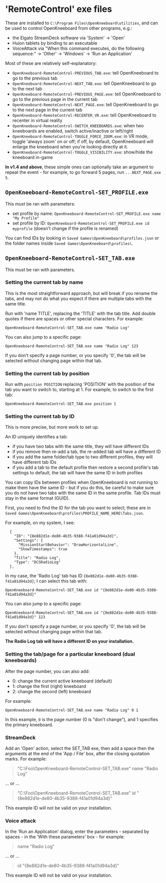 # 'RemoteControl' exe files

These are installed to `C:\Program Files\OpenKneeboard\utilities`, and can be used to control OpenKneeboard from other programs, e.g.:

- the Elgato StreamDeck software via 'System' -> 'Open'
- Huion tablets by binding to an executable
- VoiceAttack via "When this command executes, do the following sequence:" -> 'Other' -> 'Windows' -> 'Run an Application'

Most of these are relatively self-explanatory:

- `OpenKneeboard-RemoteControl-PREVIOUS_TAB.exe`: tell OpenKneeboard to go to the previous tab
- `OpenKneeboard-RemoteControl-NEXT_TAB.exe`: tell OpenKneeboard to go to the next tab
- `OpenKneeboard-RemoteControl-PREVIOUS_PAGE.exe`: tell OpenKneeboard to go to the previous page in the current tab
- `OpenKneeboard-RemoteControl-NEXT_PAGE.exe`: tell OpenKneeboard to go to the next page in the current tab
- `OpenKneeboard-RemoteControl-RECENTER_VR.exe`: tell OpenKneeboard to recenter in virtual reality
- `OpenKneeboard-RemoteControl-SWITCH_KNEEBOARDS.exe`: when two kneeboards are enabled, switch active/inactive or left/right
- `OpenKneeboard-RemoteControl-TOGGLE_FORCE_ZOOM.exe`: in VR mode, toggle 'always zoom' on or off; if off, by default, OpenKneeboard will enlarge the kneeboard when you're looking directly at it.
- `OpenKneeboard-RemoteControl-TOGGLE_VISIBILITY.exe`: show/hide the kneeboard in-game

**In v1.4 and above**, these simple ones can optionally take an argument to repeat the event - for example, to go forward 5 pages, run `...NEXT_PAGE.exe 5`.

## `OpenKneeboard-RemoteControl-SET_PROFILE.exe`

This must be ran with parameters:

- set profile by name: `OpenKneeboard-RemoteControl-SET_PROFILE.exe name "My Profile"`
- set profile by ID: `OpenKneeboard-RemoteControl-SET_PROFILE.exe id myprofile` (doesn't change if the profile is renamed)

You can find IDs by looking in `Saved Games\OpenKneeboard\profiles.json` or the folder names inside `Saved Games\OpenKneeboard\profiles\`.

## `OpenKneeboard-RemoteControl-SET_TAB.exe`

This must be ran with parameters.

### Setting the current tab by name

This is the most straightforward approach, but will break if you rename the tabs, and may not do what you expect if there are multiple tabs with the same title.

Run with 'name TITLE', replacing the 'TITLE' with the tab title. Add double quotes if there are spaces or other special characters. For example:

    OpenKneeboard-RemoteControl-SET_TAB.exe name "Radio Log"

You can also jump to a specific page:

    OpenKneeboard-RemoteControl-SET_TAB.exe name "Radio Log" 123

If you don't specify a page number, or you specify '0', the tab will be selected without changing page within that tab.

### Setting the current tab by position

Run with `position POSITION` replacing 'POSITION' with the position of the tab you want to switch to, starting at 1. For example, to switch to the first tab:

    OpenKneeboard-RemoteControl-SET_TAB.exe position 1

### Setting the current tab by ID

This is more precise, but more work to set up.

An ID uniquely identifies a tab:
- if you have two tabs with the same title, they will have different IDs
- if you remove then re-add a tab, the re-added tab will have a different ID
- if you add the same folder/tab type to two different profiles, they will have different tab IDs
- if you add a tab to the default profile then restore a second profile's tab settings to default, the tab will have the same ID in both profiles

You can copy IDs between profiles when OpenKneeboard is not running to make them have the same ID - but if you do this, be careful to make sure you do not have two tabs with the same ID in the same profile. Tab IDs must stay in the same format (GUID).

First, you need to find the ID for the tab you want to select; these are in `Saved Games\OpenKneeboard\profiles\PROFILE_NAME_HERE\Tabs.json`.

For example, on my system, I see:

```
  {
    "ID": "{8e882d1e-de80-4b35-9388-f41a01d94a3d}",
    "Settings": {
      "MissionStartBehavior": "DrawHorizontalLine",
      "ShowTimestamps": true
    },
    "Title": "Radio Log",
    "Type": "DCSRadioLog"
  },
```

In my case, the 'Radio Log' tab has ID `{8e882d1e-de80-4b35-9388-f41a01d94a3d}`; I can select this tab with:

    OpenKneeboard-RemoteControl-SET_TAB.exe id "{8e882d1e-de80-4b35-9388-f41a01d94a3d}"

You can also jump to a specific page:

    OpenKneeboard-RemoteControl-SET_TAB.exe id "{8e882d1e-de80-4b35-9388-f41a01d94a3d}" 123

If you don't specify a page number, or you specify '0', the tab will be selected without changing page within that tab.

**The Radio Log tab will have a different ID on your installation.**

### Setting the tab/page for a particular kneeboard (dual kneeboards)

After the page number, you can also add:

- 0: change the current active kneeboard (default)
- 1: change the first (right) kneeboard
- 2: change the second (left) kneeboard

For example:

    OpenKneeboard-RemoteControl-SET_TAB.exe name "Radio Log" 0 1

In this example, `0` is the page number (0 is "don't change"), and 1 specifies the primary kneeboard.

### StreamDeck

Add an 'Open' action, select the SET_TAB exe, then add a space then the arguments at the end of the 'App / File' box, after the closing quotation marks. For example:

> "C:\Foo\OpenKneeboard-RemoteControl-SET_TAB.exe" name "Radio Log"

... or ...

> "C:\Foo\OpenKneeboard-RemoteControl-SET_TAB.exe" id "{8e882d1e-de80-4b35-9388-f41a01d94a3d}"

This example ID will not be valid on your installation.

### Voice attack

In the 'Run an Application' dialog, enter the parameters - separated by spaces - in the 'With these parameters' box - for example:

> name "Radio Log"

... or ...

> id "{8e882d1e-de80-4b35-9388-f41a01d94a3d}"

This example ID will not be valid on your installation.
